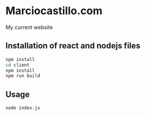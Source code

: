 # Marciocastillo.com

My current website

## Installation of react and nodejs files

```bash
npm install
cd client
npm install
npm run build
```

## Usage

```bash
node index.js
```
